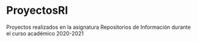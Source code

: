 # ProyectosRI
Proyectos realizados en la asignatura Repositorios de Información durante el curso académico 2020-2021
